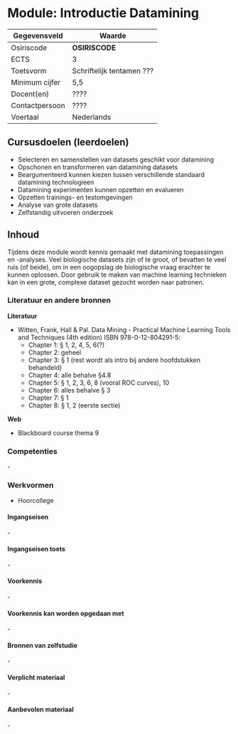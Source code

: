 # Module: Introductie Datamining

| Gegevensveld  | Waarde |
| ------------- | ------------- |
| Osiriscode  | __OSIRISCODE__  |
| ECTS  | 3 |
| Toetsvorm  | Schriftelijk tentamen ??? |
| Minimum cijfer  | 5,5 |
| Docent(en)  | ???? |
| Contactpersoon  | ???? |
| Voertaal  | Nederlands |

## Cursusdoelen (leerdoelen)

- Selecteren en samenstellen van datasets geschikt voor datamining
- Opschonen en transformeren van datamining datasets
- Beargumenteerd kunnen kiezen tussen verschillende standaard datamining technologieen
- Datamining experimenten kunnen opzetten en evalueren
- Opzetten trainings- en testomgevingen
- Analyse van grote datasets
- Zelfstandig uitvoeren onderzoek

## Inhoud

Tijdens deze module wordt kennis gemaakt met datamining toepassingen en -analyses. 
Veel biologische datasets zijn of te groot, of bevatten te veel ruis (of beide), om 
in een oogopslag de biologische vraag erachter te kunnen oplossen. 
Door gebruik te maken van machine learning technieken kan in een grote, 
complexe dataset gezocht worden naar patronen. 

### Literatuur en andere bronnen

**Literatuur**  
- Witten, Frank, Hall & Pal. Data Mining - Practical Machine Learning Tools and Techniques (4th edition) ISBN 978-0-12-804291-5:
    - Chapter 1: § 1, 2, 4, 5, 6(?)
    - Chapter 2: geheel
    - Chapter 3: § 1 (rest wordt als intro bij andere hoofdstukken behandeld)
    - Chapter 4: alle behalve §4.8
    - Chapter 5: § 1, 2, 3, 6, 8 (vooral ROC curves), 10
    - Chapter 6: alles behalve § 3
    - Chapter 7: § 1
    - Chapter 8: § 1, 2 (eerste sectie)

**Web**
- Blackboard course thema 9

### Competenties
\-

### Werkvormen  
- Hoorcollege

#### Ingangseisen 
\- 

#### Ingangseisen toets
\- 

#### Voorkennis
\-

#### Voorkennis kan worden opgedaan met
\-

#### Bronnen van zelfstudie
\-

#### Verplicht materiaal
\-

#### Aanbevolen materiaal
\-

